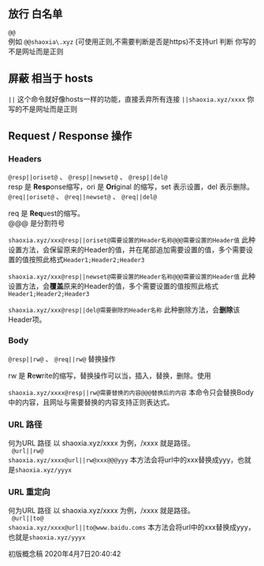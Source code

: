 ## 放行 白名单
`@@`    
例如 `@@shaoxia\.xyz` (可使用正则,不需要判断是否是https)不支持url 判断 你写的不是网址而是正则

## 屏蔽 相当于 hosts

`||` 这个命令就好像hosts一样的功能，直接丢弃所有连接
`||shaoxia.xyz/xxxx`    你写的不是网址而是正则

## Request / Response 操作
### Headers
`@resp||oriset@` 、 `@resp||newset@` 、 `@resp||del@`    
resp 是 **Resp**onse缩写，ori 是 **Ori**ginal 的缩写，set 表示设置，del 表示删除。    
`@req||oriset@` 、 `@req||newset@` 、 `@req||del@`    

req 是 **Req**uest的缩写。    
@@@ 是分割符号

`shaoxia.xyz/xxx@resp||oriset@需要设置的Header名称@@@需要设置的Header值` 此种设置方法，会保留原来的Header的值，并在尾部追加需要设置的值，多个需要设置的值按照此格式`Header1;Header2;Header3`    


`shaoxia.xyz/xxx@resp||newset@需要设置的Header名称@@@需要设置的Header值` 此种设置方法，会**覆盖**原来的Header的值，多个需要设置的值按照此格式`Header1;Header2;Header3`    


`shaoxia.xyz/xxx@resp||del@需要删除的Header名称` 此种删除方法，会**删除**该Header项。       

### Body
`@resp||rw@`  、  `@req||rw@`     替换操作

rw 是 **R**e**w**rite的缩写，替换操作可以当，插入，替换，删除。使用    

`shaoxia.xyz/xxxx@resp||rw@需要替换的内容@@@替换后的内容` 本命令只会替换Body中的内容，且网址与需要替换的内容支持正则表达式。    


### URL 路径  
 何为URL 路径 以 shaoxia.xyz/xxxx 为例，/xxxx 就是路径。    
` @url||rw@`    
`shaoxia.xyz/xxxx@url||rw@xxx@@@yyy`  本方法会将url中的xxx替换成yyy，也就是`shaoxia.xyz/yyyx`

### URL 重定向  
 何为URL 路径 以 shaoxia.xyz/xxxx 为例，/xxxx 就是路径。    
` @url||to@`    
`shaoxia.xyz/xxxx@url||to@www.baidu.coms`  本方法会将url中的xxx替换成yyy，也就是`shaoxia.xyz/yyyx`


初版概念稿 2020年4月7日20:40:42